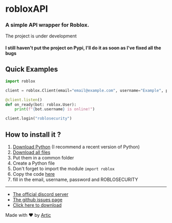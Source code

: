 # robloxAPI

### A simple API wrapper for Roblox.

The project is under development

#### I still haven't put the project on Pypi, I'll do it as soon as I've fixed all the bugs

## Quick Examples

```python
import roblox

client = roblox.Client(email="email@example.com", username="Example", password="Example")

@client.listen()
def on_ready(bot: roblox.User):
    print(f"{bot.username} is online!")

client.login("roblosecurity")
```

## How to install it ?

1. [Download Python](https://www.python.org/downloads/) (I recommend a recent version of Python)
2. [Download all files](https://github.com/ArticOff/discord_akerno/archive/refs/heads/main.zip)
3. Put them in a common folder
4. Create a Python file
5. Don't forget to import the module `import roblox`
6. Copy the code [here](https://github.com/ArticOff/robloxAPI/blob/main/bot.py)
7. fill in the email, username, password and ROBLOSECURITY

***

- [The official discord server](https://discord.com/invite/h7YFnP45jv)
- [The github issues page](https://github.com/ArticOff/robloxAPI/issues)
- [Click here to download](https://github.com/ArticOff/robloxAPI/archive/refs/heads/main.zip)

Made with ❤️ by [Artic](https://discord.com/users/855783629047988274)
